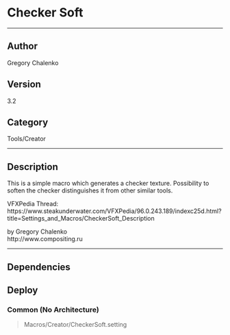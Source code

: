 # Checker Soft
___

## Author
Gregory Chalenko

## Version
3.2

## Category
Tools/Creator

___

## Description
<p>This is a simple macro which generates a checker texture. Possibility to soften the checker distinguishes it from other similar tools.</p>

<p>VFXPedia Thread:<br>
https://www.steakunderwater.com/VFXPedia/96.0.243.189/indexc25d.html?title=Settings_and_Macros/CheckerSoft_Description</p>

<p>by Gregory Chalenko<br>
http://www.compositing.ru</p>

___

## Dependencies

## Deploy

### Common (No Architecture)

> Macros/Creator/CheckerSoft.setting  
